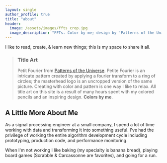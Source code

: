 ```yaml
---
layout: single
author_profile: true
title: "about"
header:
  image: /assets/images/ffts_crop.jpg
  image_description: "FFTs. Color by me; design by 'Patterns of the Universe' (Bellos & Harriss)"
---
```


I like to read, create, & learn new things; this is my space to share it all.

> ### Title Art
>
> Petit Fourier from [Patterns of the Universe](https://www.amazon.com/Patterns-Universe-Coloring-Adventure-Beauty/dp/1615193235). Petite Fourier is an intricate pattern created by applying a fourier transform to a ring of circles; the masterhead logo is an uncropped version of the same picture. Creating with color and pattern is one way I like to relax. All title art on this site is a result of many hours spent with my colored pencils and an inspiring design. **Colors by me**.

## A Little More About Me
As a signal processing engineer at a small company, I spend a lot of time working with data and transforming it into something useful. I've had the privilege of working the entire algorithm development cycle including prototyping, production code, and performance monitoring. 

When I'm not working I like baking (my specialty is banana bread), playing board games (Scrabble & Carcassonne are favorites), and going for a run. 

